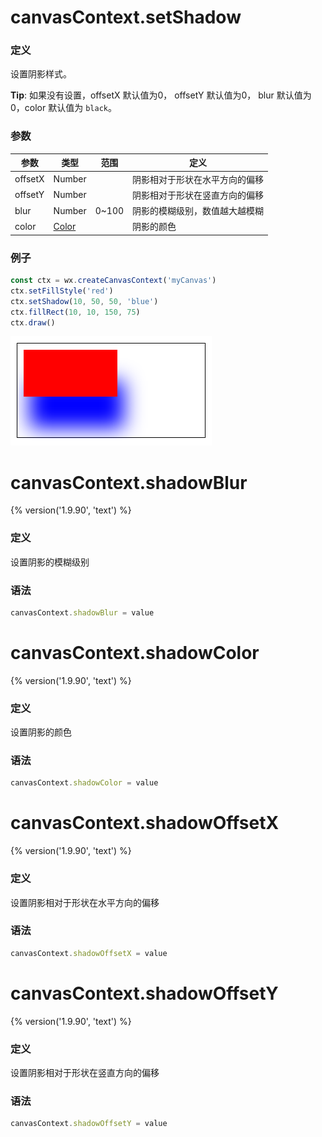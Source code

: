 # canvasContext.setShadow

### 定义
设置阴影样式。

**Tip**: 如果没有设置，offsetX 默认值为0， offsetY 默认值为0， blur 默认值为0，color 默认值为 `black`。

### 参数

| 参数    | 类型   | 范围  | 定义                           |
|---------|--------|-------|--------------------------------|
| offsetX | Number |       | 阴影相对于形状在水平方向的偏移 |
| offsetY | Number |       | 阴影相对于形状在竖直方向的偏移 |
| blur    | Number | 0~100 | 阴影的模糊级别，数值越大越模糊 |
| color   | [Color](./color.md)  |       | 阴影的颜色                     |

### 例子

```js
const ctx = wx.createCanvasContext('myCanvas')
ctx.setFillStyle('red')
ctx.setShadow(10, 50, 50, 'blue')
ctx.fillRect(10, 10, 150, 75)
ctx.draw()
```

![](../../image/canvas/shadow.png)


# canvasContext.shadowBlur
{% version('1.9.90', 'text') %}

### 定义
设置阴影的模糊级别

### 语法
```javascript
canvasContext.shadowBlur = value
```


# canvasContext.shadowColor
{% version('1.9.90', 'text') %}

### 定义
设置阴影的颜色

### 语法
```javascript
canvasContext.shadowColor = value
```


# canvasContext.shadowOffsetX
{% version('1.9.90', 'text') %}

### 定义
设置阴影相对于形状在水平方向的偏移

### 语法
```javascript
canvasContext.shadowOffsetX = value
```


# canvasContext.shadowOffsetY
{% version('1.9.90', 'text') %}

### 定义
设置阴影相对于形状在竖直方向的偏移

### 语法
```javascript
canvasContext.shadowOffsetY = value
```
